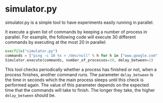 # simulator.py
simulator.py is a simple tool to have experiments easily running in parallel.

It execute a given list of commands by keeping a number of process in parallel. For example, the following code will execute 30 different commands by executing at the most 20 in parallel: 
```python
execfile("simulator.py")
commands = ["ping -c 10 %s > /dev/null" % h for h in ["www.google.com", "www.twitter.com", "www.github.com"]] * 10
Simulator.execute(commands, number_of_processes=20, delay_between=1)
```
This tool checks periodically whether a process has finished or not, when a process finishes, another command runs. The parameter `delay_between` is the time in seconds which the main process sleeps until this check is performed again. The value of this parameter depends on the expected time that the commands will take to finish. The longer they take, the higher `delay_between` should be.  